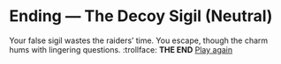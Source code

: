 # Ending — The Decoy Sigil (Neutral)

Your false sigil wastes the raiders’ time. You escape, though the charm hums with lingering questions.
:trollface:
**THE END**
[Play again](../_start-here.md)
